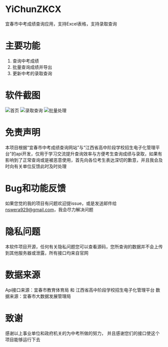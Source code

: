# YiChunZKCX
宜春市中考成绩查询应用，支持Excel表格，支持录取查询

# 主要功能
1. 查询中考成绩
2. 批量查询成绩并导出
3. 更新中考的录取查询

# 软件截图
![首页](image/home.jpg)
![录取查询](image/enroll.jpg)
![批量处理](image/excel.jpg)

# 免责声明
本项目根据“宜春市中考成绩查询网站”与“江西省高中阶段学校招生电子化管理平台”的api开发，仅用于学习交流提升查询效率与方便考生查询成绩与录取，如果有影响到了正常查询或是被恶意使用，首先向各位考生表达深切的歉意，并且我会及时向有关单位反馈此时及时处理

# Bug和功能反馈
如果您觉的我的项目有问题欢迎提issue，或是发送邮件给 nswera929@gmail.com，我会尽力解决问题

# 隐私问题
本软件项目开源，任何有关隐私问题您可以查看源码，您所查询的数据并不会上传到其他服务器或泄露，所有接口均来自官网

# 数据来源
Api接口来源：宜春市教育体育局 和 江西省高中阶段学校招生电子化管理平台
数据来源：宜春市大数据发展管理局

# 致谢
感谢以上事业单位和政府机关的为中考所做的努力，
并且感谢您们的接口使这个项目能够运行下去


